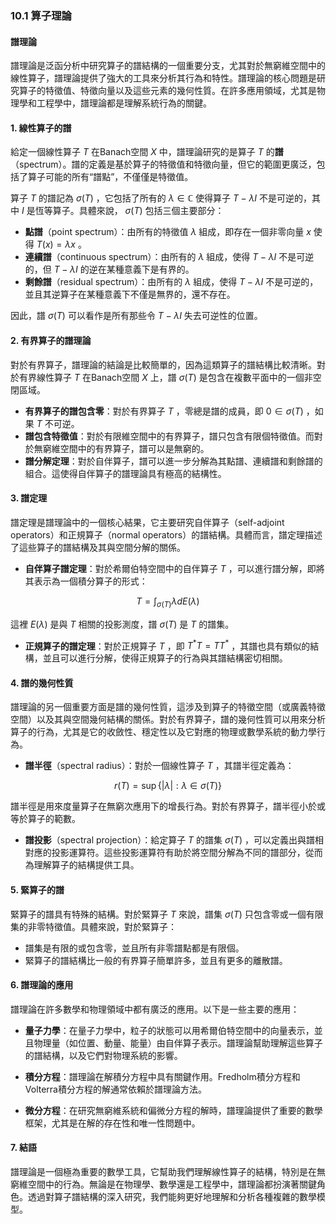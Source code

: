 ### 10.1 算子理論
#### 譜理論

譜理論是泛函分析中研究算子的譜結構的一個重要分支，尤其對於無窮維空間中的線性算子，譜理論提供了強大的工具來分析其行為和特性。譜理論的核心問題是研究算子的特徵值、特徵向量以及這些元素的幾何性質。在許多應用領域，尤其是物理學和工程學中，譜理論都是理解系統行為的關鍵。

#### 1. 線性算子的譜

給定一個線性算子  $`T`$  在Banach空間  $`X`$  中，譜理論研究的是算子  $`T`$  的**譜**（spectrum）。譜的定義是基於算子的特徵值和特徵向量，但它的範圍更廣泛，包括了算子可能的所有“譜點”，不僅僅是特徵值。

算子  $`T`$  的譜記為  $`\sigma(T)`$ ，它包括了所有的  $`\lambda \in \mathbb{C}`$  使得算子  $`T - \lambda I`$  不是可逆的，其中  $`I`$  是恆等算子。具體來說， $`\sigma(T)`$  包括三個主要部分：

- **點譜**（point spectrum）：由所有的特徵值  $`\lambda`$  組成，即存在一個非零向量  $`x`$  使得  $`T(x) = \lambda x`$ 。
- **連續譜**（continuous spectrum）：由所有的  $`\lambda`$  組成，使得  $`T - \lambda I`$  不是可逆的，但  $`T - \lambda I`$  的逆在某種意義下是有界的。
- **剩餘譜**（residual spectrum）：由所有的  $`\lambda`$  組成，使得  $`T - \lambda I`$  不是可逆的，並且其逆算子在某種意義下不僅是無界的，還不存在。

因此，譜  $`\sigma(T)`$  可以看作是所有那些令  $`T - \lambda I`$  失去可逆性的位置。

#### 2. 有界算子的譜理論

對於有界算子，譜理論的結論是比較簡單的，因為這類算子的譜結構比較清晰。對於有界線性算子  $`T`$  在Banach空間  $`X`$  上，譜  $`\sigma(T)`$  是包含在複數平面中的一個非空閉區域。

- **有界算子的譜包含零**：對於有界算子  $`T`$ ，零總是譜的成員，即  $`0 \in \sigma(T)`$ ，如果  $`T`$  不可逆。
- **譜包含特徵值**：對於有限維空間中的有界算子，譜只包含有限個特徵值。而對於無窮維空間中的有界算子，譜可以是無窮的。
- **譜分解定理**：對於自伴算子，譜可以進一步分解為其點譜、連續譜和剩餘譜的組合。這使得自伴算子的譜理論具有極高的結構性。

#### 3. 譜定理

譜定理是譜理論中的一個核心結果，它主要研究自伴算子（self-adjoint operators）和正規算子（normal operators）的譜結構。具體而言，譜定理描述了這些算子的譜結構及其與空間分解的關係。

- **自伴算子譜定理**：對於希爾伯特空間中的自伴算子  $`T`$ ，可以進行譜分解，即將其表示為一個積分算子的形式：


```math
T = \int_{\sigma(T)} \lambda dE(\lambda)
```


這裡  $`E(\lambda)`$  是與  $`T`$  相關的投影測度，譜  $`\sigma(T)`$  是  $`T`$  的譜集。

- **正規算子的譜定理**：對於正規算子  $`T`$ ，即  $`T^* T = T T^*`$ ，其譜也具有類似的結構，並且可以進行分解，使得正規算子的行為與其譜結構密切相關。

#### 4. 譜的幾何性質

譜理論的另一個重要方面是譜的幾何性質，這涉及到算子的特徵空間（或廣義特徵空間）以及其與空間幾何結構的關係。對於有界算子，譜的幾何性質可以用來分析算子的行為，尤其是它的收斂性、穩定性以及它對應的物理或數學系統的動力學行為。

- **譜半徑**（spectral radius）：對於一個線性算子  $`T`$ ，其譜半徑定義為：


```math
r(T) = \sup \{ |\lambda| : \lambda \in \sigma(T) \}
```


譜半徑是用來度量算子在無窮次應用下的增長行為。對於有界算子，譜半徑小於或等於算子的範數。

- **譜投影**（spectral projection）：給定算子  $`T`$  的譜集  $`\sigma(T)`$ ，可以定義出與譜相對應的投影運算符。這些投影運算符有助於將空間分解為不同的譜部分，從而為理解算子的結構提供工具。

#### 5. 緊算子的譜

緊算子的譜具有特殊的結構。對於緊算子  $`T`$  來說，譜集  $`\sigma(T)`$  只包含零或一個有限集的非零特徵值。具體來說，對於緊算子：

- 譜集是有限的或包含零，並且所有非零譜點都是有限個。
- 緊算子的譜結構比一般的有界算子簡單許多，並且有更多的離散譜。

#### 6. 譜理論的應用

譜理論在許多數學和物理領域中都有廣泛的應用。以下是一些主要的應用：

- **量子力學**：在量子力學中，粒子的狀態可以用希爾伯特空間中的向量表示，並且物理量（如位置、動量、能量）由自伴算子表示。譜理論幫助理解這些算子的譜結構，以及它們對物理系統的影響。

- **積分方程**：譜理論在解積分方程中具有關鍵作用。Fredholm積分方程和Volterra積分方程的解通常依賴於譜理論方法。

- **微分方程**：在研究無窮維系統和偏微分方程的解時，譜理論提供了重要的數學框架，尤其是在解的存在性和唯一性問題中。

#### 7. 結語

譜理論是一個極為重要的數學工具，它幫助我們理解線性算子的結構，特別是在無窮維空間中的行為。無論是在物理學、數學還是工程學中，譜理論都扮演著關鍵角色。透過對算子譜結構的深入研究，我們能夠更好地理解和分析各種複雜的數學模型。